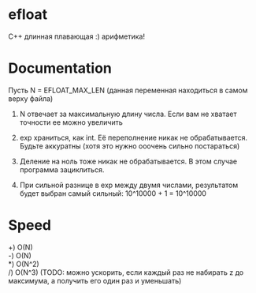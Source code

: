 # efloat
 C++ длинная плавающая :) арифметика!
#

# Documentation

Пусть N = EFLOAT_MAX_LEN (данная переменная находиться в самом верху файла)

1) N отвечает за максимальную длину числа. Если вам не хватает точности ее можно увеличить

2) exp храниться, как int. Её переполнение никак не обрабатывается. Будьте аккуратны (хотя это нужно ооочень сильно постараться)

3) Деление на ноль тоже никак не обрабатывается. В этом случае программа зациклиться.

4) При сильной разнице в exp между двумя числами, результатом будет выбран самый сильный: 10^10000 + 1 = 10^10000

# Speed

+) O(N)  
-) O(N)  
*) O(N^2)  
/) O(N^3) (TODO: можно ускорить, если каждый раз не набирать z до максимума, а получить его один раз и уменьшать)
